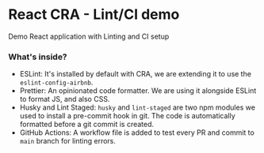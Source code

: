 # React CRA - Lint/CI demo

Demo React application with Linting and CI setup

### What's inside?

- ESLint: It's installed by default with CRA, we are extending it to use the `eslint-config-airbnb`.
- Prettier: An opinionated code formatter. We are using it alongside ESLint to format JS, and also CSS.
- Husky and Lint Staged: `husky` and `lint-staged` are two npm modules we used to install a pre-commit hook in git. The code is automatically formatted before a git commit is created.
- GitHub Actions: A workflow file is added to test every PR and commit to `main` branch for linting errors.


